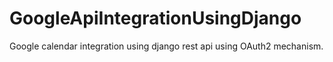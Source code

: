 # GoogleApiIntegrationUsingDjango
Google calendar integration using django rest api using OAuth2 mechanism.
